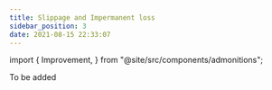 ```yaml
---
title: Slippage and Impermanent loss
sidebar_position: 3
date: 2021-08-15 22:33:07
---
```


import {
  Improvement,
} from "@site/src/components/admonitions";

<Improvement />

To be added